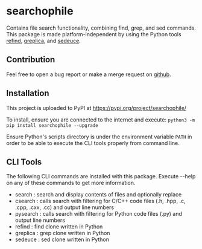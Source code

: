 # searchophile

Contains file search functionality, combining find, grep, and sed commands. This package is made
platform-independent by using the Python tools
[refind](https://pypi.org/project/refind/),
[greplica](https://pypi.org/project/greplica/), and
[sedeuce](https://pypi.org/project/sedeuce/).

## Contribution

Feel free to open a bug report or make a merge request on [github](https://github.com/Tails86/searchophile/issues).

## Installation
This project is uploaded to PyPI at https://pypi.org/project/searchophile/

To install, ensure you are connected to the internet and execute: `python3 -m pip install searchophile --upgrade`

Ensure Python's scripts directory is under the environment variable `PATH` in order to be able to execute the CLI tools properly from command line.

## CLI Tools

The following CLI commands are installed with this package. Execute --help on any of these commands
to get more information.

- search : search and display contents of files and optionally replace
- csearch : calls search with filtering for C/C++ code files (.h, .hpp, .c, .cpp, .cxx, .cc) and output line numbers
- pysearch : calls search with filtering for Python code files (.py) and output line numbers
- refind : find clone written in Python
- greplica : grep clone written in Python
- sedeuce : sed clone written in Python